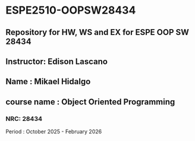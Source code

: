 # ESPE2510-OOPSW28434
## Repository for HW, WS and EX for ESPE OOP SW 28434
## Instructor: Edison Lascano
## Name : Mikael Hidalgo
## course name : Object Oriented Programming
### NRC: 28434

Period : October 2025 - February 2026
